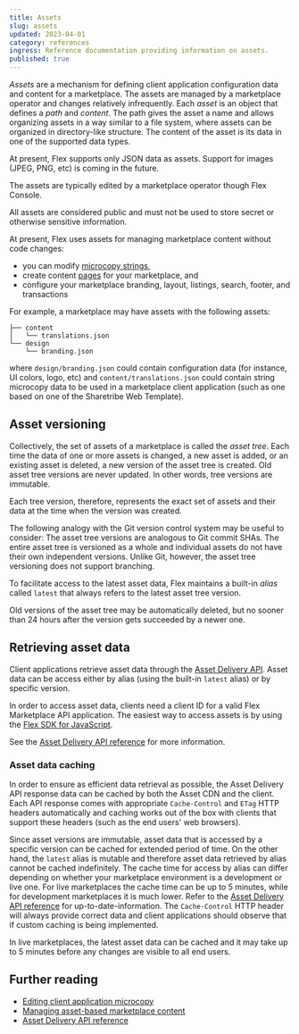 ```yaml
---
title: Assets
slug: assets
updated: 2023-04-01
category: references
ingress: Reference documentation providing information on assets.
published: true
---
```


_Assets_ are a mechanism for defining client application configuration
data and content for a marketplace. The assets are managed by a
marketplace operator and changes relatively infrequently. Each _asset_
is an object that defines a _path_ and _content_. The path gives the
asset a name and allows organizing assets in a way similar to a file
system, where assets can be organized in directory-like structure. The
content of the asset is its data in one of the supported data types.

At present, Flex supports only JSON data as assets. Support for images
(JPEG, PNG, etc) is coming in the future.

The assets are typically edited by a marketplace operator though Flex
Console.

<warning>

All assets are considered public and must not be used to store secret or
otherwise sensitive information.

</warning>

At present, Flex uses assets for managing marketplace content without
code changes:

- you can modify [microcopy strings](/concepts/microcopy/),
- create content [pages](/concepts/content-management/) for your
  marketplace, and
- configure your marketplace branding, layout, listings, search, footer,
  and transactions

For example, a marketplace may have assets with the following assets:

```shell
├── content
│   └── translations.json
└── design
    └── branding.json
```

where `design/branding.json` could contain configuration data (for
instance, UI colors, logo, etc) and `content/translations.json` could
contain string microcopy data to be used in a marketplace client
application (such as one based on one of the Sharetribe Web Template).

## Asset versioning

Collectively, the set of assets of a marketplace is called the _asset
tree_. Each time the data of one or more assets is changed, a new asset
is added, or an existing asset is deleted, a new version of the asset
tree is created. Old asset tree versions are never updated. In other
words, tree versions are immutable.

Each tree version, therefore, represents the exact set of assets and
their data at the time when the version was created.

The following analogy with the Git version control system may be useful
to consider: The asset tree versions are analogous to Git commit SHAs.
The entire asset tree is versioned as a whole and individual assets do
not have their own independent versions. Unlike Git, however, the asset
tree versioning does not support branching.

To facilitate access to the latest asset data, Flex maintains a built-in
_alias_ called `latest` that always refers to the latest asset tree
version.

<info>

Old versions of the asset tree may be automatically deleted, but no
sooner than 24 hours after the version gets succeeded by a newer one.

</info>

## Retrieving asset data

Client applications retrieve asset data through the
[Asset Delivery API](https://www.sharetribe.com/api-reference/asset-delivery-api.html).
Asset data can be access either by alias (using the built-in `latest`
alias) or by specific version.

In order to access asset data, clients need a client ID for a valid Flex
Marketplace API application. The easiest way to access assets is by
using the
[Flex SDK for JavaScript](/concepts/js-sdk/#flex-sdk-for-javascript).

See the
[Asset Delivery API reference](https://www.sharetribe.com/api-reference/asset-delivery-api.html)
for more information.

### Asset data caching

In order to ensure as efficient data retrieval as possible, the Asset
Delivery API response data can be cached by both the Asset CDN and the
client. Each API response comes with appropriate `Cache-Control` and
`ETag` HTTP headers automatically and caching works out of the box with
clients that support these headers (such as the end users' web
browsers).

Since asset versions are immutable, asset data that is accessed by a
specific version can be cached for extended period of time. On the other
hand, the `latest` alias is mutable and therefore asset data retrieved
by alias cannot be cached indefinitely. The cache time for access by
alias can differ depending on whether your marketplace environment is a
development or live one. For live marketplaces the cache time can be up
to 5 minutes, while for development marketplaces it is much lower. Refer
to the
[Asset Delivery API reference](https://www.sharetribe.com/api-reference/asset-delivery-api.html)
for up-to-date-information. The `Cache-Control` HTTP header will always
provide correct data and client applications should observe that if
custom caching is being implemented.

<info>

In live marketplaces, the latest asset data can be cached and it may
take up to 5 minutes before any changes are visible to all end users.

</info>

## Further reading

- [Editing client application microcopy](/concepts/microcopy/)
- [Managing asset-based marketplace content](/concepts/content-management/)
- [Asset Delivery API reference](https://www.sharetribe.com/api-reference/asset-delivery-api.html)
